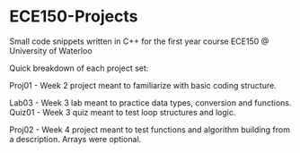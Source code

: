 # ECE150-Projects
Small code snippets written in C++ for the first year course ECE150 @ University of Waterloo

Quick breakdown of each project set:

Proj01 - Week 2 project meant to familiarize with basic coding structure.

Lab03 - Week 3 lab meant to practice data types, conversion and functions.  
Quiz01 - Week 3 quiz meant to test loop structures and logic.

Proj02 - Week 4 project meant to test functions and algorithm building from a description. Arrays were optional.
